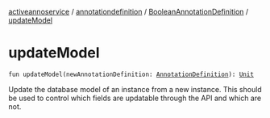 [activeannoservice](../../index.md) / [annotationdefinition](../index.md) / [BooleanAnnotationDefinition](index.md) / [updateModel](./update-model.md)

# updateModel

`fun updateModel(newAnnotationDefinition: `[`AnnotationDefinition`](../-annotation-definition/index.md)`): `[`Unit`](https://kotlinlang.org/api/latest/jvm/stdlib/kotlin/-unit/index.html)

Update the database model of an instance from a new instance. This should be used to control which fields
are updatable through the API and which are not.

